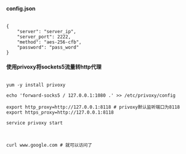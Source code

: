 #### config.json
```

{
    "server": "server_ip",
    "server_port": 2222,
    "method": "aes-256-cfb",
    "password": "pass_word"
}

```

#### 使用privoxy将sockets5流量转http代理

```

yum -y install privoxy

echo 'forward-socks5 / 127.0.0.1:1080 .' >> /etc/privoxy/config

export http_proxy=http://127.0.0.1:8118 # privoxy默认监听端口为8118
export https_proxy=http://127.0.0.1:8118

service privoxy start



curl www.google.com # 就可以访问了

```
